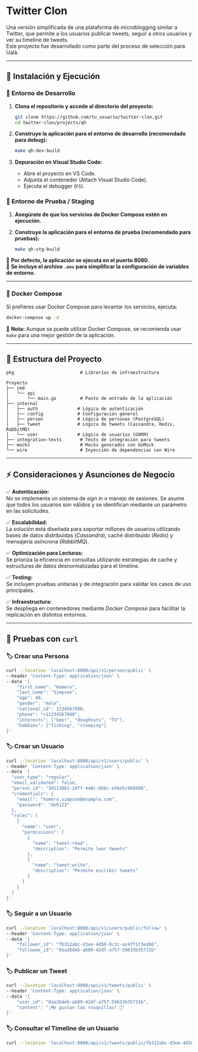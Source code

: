 # Twitter Clon

Una versión simplificada de una plataforma de microblogging similar a Twitter, que permite a los usuarios publicar tweets, seguir a otros usuarios y ver su timeline de tweets.  
Este proyecto fue desarrollado como parte del proceso de selección para Ualá.

---

## 📌 Instalación y Ejecución

### 🔹 Entorno de Desarrollo

1. **Clona el repositorio y accede al directorio del proyecto:**
   ```bash
   git clone https://github.com/tu_usuario/twitter-clon.git
   cd twitter-clon/projects/qh
   ```

2. **Construye la aplicación para el entorno de desarrollo (recomendado para debug):**  
   ```bash
   make qh-dev-build
   ```

3. **Depuración en Visual Studio Code:**
   - Abre el proyecto en VS Code.
   - Adjunta el contenedor (Attach Visual Studio Code).
   - Ejecuta el debugger (`F5`).

### 🔹 Entorno de Prueba / Staging

1. **Asegúrate de que los servicios de Docker Compose estén en ejecución.**

2. **Construye la aplicación para el entorno de prueba (recomendado para pruebas):**
   ```bash
   make qh-stg-build
   ```

📍 **Por defecto, la aplicación se ejecuta en el puerto 8080.**  
📍 **Se incluye el archivo `.env` para simplificar la configuración de variables de entorno.**

---

### 🔹 Docker Compose

Si prefieres usar Docker Compose para levantar los servicios, ejecuta:

   ```bash
   docker-compose up -d
   ```

🔹 **Nota:** Aunque se puede utilizar Docker Compose, se recomienda usar `make` para una mejor gestión de la aplicación.

---

## 📂 Estructura del Proyecto

```
pkg                         # Librerías de infraestructura

Proyecto
├── cmd
│   └── api
│       └── main.go         # Punto de entrada de la aplicación
├── internal
│   ├── auth               # Lógica de autenticación
│   ├── config             # Configuración general
│   ├── person             # Lógica de personas (PostgreSQL)
│   ├── tweet              # Lógica de tweets (Cassandra, Redis, RabbitMQ)
│   └── user               # Lógica de usuarios (GORM)
├── integration-tests       # Tests de integración para tweets
├── mocks                   # Mocks generados con GoMock
└── wire                    # Inyección de dependencias con Wire
```

---

## ⚡ Consideraciones y Asunciones de Negocio

✅ **Autenticación:**  
No se implementa un sistema de *sign in* o manejo de sesiones. Se asume que todos los usuarios son válidos y se identifican mediante un parámetro en las solicitudes.

✅ **Escalabilidad:**  
La solución está diseñada para soportar millones de usuarios utilizando bases de datos distribuidas (*Cassandra*), caché distribuido (*Redis*) y mensajería asíncrona (*RabbitMQ*).

✅ **Optimización para Lecturas:**  
Se prioriza la eficiencia en consultas utilizando estrategias de cache y estructuras de datos desnormalizadas para el timeline.

✅ **Testing:**  
Se incluyen pruebas unitarias y de integración para validar los casos de uso principales.

✅ **Infraestructura:**  
Se despliega en contenedores mediante *Docker Compose* para facilitar la replicación en distintos entornos.

---

## 🚀 Pruebas con `curl`

### 🏷️ Crear una Persona
```bash
curl --location 'localhost:8080/api/v1/person/public' \
--header 'Content-Type: application/json' \
--data '{
    "first_name": "Homero",
    "last_name": "Simpson",
    "age": 40,
    "gender": "male",
    "national_id": 1234567890,
    "phone": "+11234567890",
    "interests": ["beer", "doughnuts", "TV"],
    "hobbies": ["fishing", "sleeping"]
}'
```

### 🏷️ Crear un Usuario
```bash
curl --location 'localhost:8080/api/v1/users/public' \
--header 'Content-Type: application/json' \
--data '{
  "user_type": "regular",
  "email_validated": false,
  "person_id": "3d1130b1-2dff-4e8c-bbbc-e56e5c960460",
  "credentials": {
    "email": "homero.simpson@example.com",
    "password": "doh123"
  },
  "roles": [
    {
      "name": "user",
      "permissions": [
        {
          "name": "tweet:read",
          "description": "Permite leer tweets"
        },
        {
          "name": "tweet:write",
          "description": "Permite escribir tweets"
        }
      ]
    }
  ]
}'
```

### 🏷️ Seguir a un Usuario
```bash
curl --location 'localhost:8080/api/v1/users/public/follow' \
--header 'Content-Type: application/json' \
--data '{
    "follower_id": "fb312abc-d3ee-4450-8c3c-ac4ff1f3ed86",
    "followee_id": "8aa26deb-ab89-42df-a757-59633b35731b"
}'
```

### 🏷️ Publicar un Tweet
```bash
curl --location 'localhost:8080/api/v1/tweets/public' \
--header 'Content-Type: application/json' \
--data '{
    "user_id": "8aa26deb-ab89-42df-a757-59633b35731b",
    "content": "¡Me gustan las rosquillas! 🍩"
}'
```

### 🏷️ Consultar el Timeline de un Usuario
```bash
curl --location 'localhost:8080/api/v1/tweets/public/fb312abc-d3ee-4450-8c3c-ac4ff1f3ed86/timeline'
```
